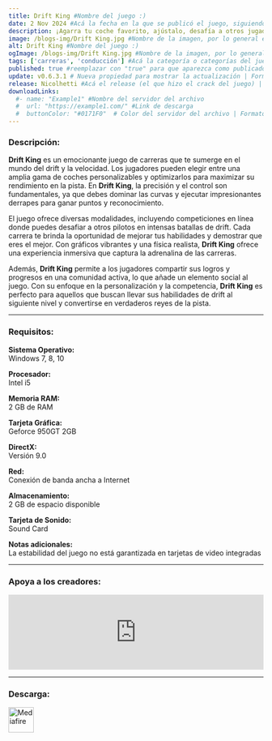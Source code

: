 ```yaml
---
title: Drift King #Nombre del juego :)
date: 2 Nov 2024 #Acá la fecha en la que se publicó el juego, siguiendo este formato: Dia "30", Mes "Oct", Año "2024" = como debe quedar: 30 Oct 2024
description: ¡Agarra tu coche favorito, ajústalo, desafía a otros jugadores en batallas de drift en línea y conviértete en un REY DEL DRIFT! #Acá una mini descripción del juego
image: /blogs-img/Drift King.jpg #Nombre de la imagen, por lo general es exactamente el mismo nombre que el juego excluyendo lo ":" (Dos puntos)
alt: Drift King #Nombre del juego :)
ogImage: /blogs-img/Drift King.jpg #Nombre de la imagen, por lo general es exactamente el mismo nombre que el juego excluyendo lo ":" (Dos puntos)
tags: ['carreras', 'conducción'] #Acá la categoría o categorías del juego, si es más de una se coloca en este formato: ['categoría1', 'categoría2']
published: true #reemplazar con "true" para que aparezca como publicado
update: v0.6.3.1 # Nueva propiedad para mostrar la actualización | Formato: v1.0.0
release: Nicolhetti #Acá el release (el que hizo el crack del juego) | Formato: Nicolhetti
downloadLinks:
  #- name: "Example1" #Nombre del servidor del archivo
  #  url: "https://example1.com/" #Link de descarga
  #  buttonColor: "#0171F0"  # Color del servidor del archivo | Formato hexadecimal | MediaFire: #0171F0 | Buzzheavier: #FF6600 |
---
```


<!--En VSCode seleccionando una palabra, por ejemplo: "Drift King" y apretando Ctrl+F2 se seleccionan todas las palabras iguales-->

### Descripción:
**Drift King** es un emocionante juego de carreras que te sumerge en el mundo del drift y la velocidad. Los jugadores pueden elegir entre una amplia gama de coches personalizables y optimizarlos para maximizar su rendimiento en la pista. En **Drift King**, la precisión y el control son fundamentales, ya que debes dominar las curvas y ejecutar impresionantes derrapes para ganar puntos y reconocimiento.

El juego ofrece diversas modalidades, incluyendo competiciones en línea donde puedes desafiar a otros pilotos en intensas batallas de drift. Cada carrera te brinda la oportunidad de mejorar tus habilidades y demostrar que eres el mejor. Con gráficos vibrantes y una física realista, **Drift King** ofrece una experiencia inmersiva que captura la adrenalina de las carreras.

Además, **Drift King** permite a los jugadores compartir sus logros y progresos en una comunidad activa, lo que añade un elemento social al juego. Con su enfoque en la personalización y la competencia, **Drift King** es perfecto para aquellos que buscan llevar sus habilidades de drift al siguiente nivel y convertirse en verdaderos reyes de la pista.

<!--Prompt para Chat-GPT: Hazme una descripción para el juego "Drift King" y cada que menciones "Drift King" ponlo en negrita -->

---

### Requisitos:
**Sistema Operativo:**  
Windows 7, 8, 10

**Procesador:**  
Intel i5

**Memoria RAM:**  
2 GB de RAM

**Tarjeta Gráfica:**  
Geforce 950GT 2GB

**DirectX:**  
Versión 9.0

**Red:**  
Conexión de banda ancha a Internet

**Almacenamiento:**  
2 GB de espacio disponible

**Tarjeta de Sonido:**  
Sound Card

**Notas adicionales:**  
La estabilidad del juego no está garantizada en tarjetas de video integradas
<!--Si falta o sobra un requisito se quita o se agrega manteniendo el mismo formato-->

---

### Apoya a los creadores:
<iframe src="https://store.steampowered.com/widget/1469690/" frameborder="0" style="background-color: transparent; width: 100% !important; aspect-ratio: 646 / 190;"></iframe>

<!--Reemplazar los numeros (AppID) del juego (en este caso 2668510) por el numero (AppID) correspondiente con el juego a publicar-->
<!--El AppID se encuentra en la URL del Juego en Steam-->

---

### Descarga:

[<img src="https://gist.github.com/cxmeel/0dbc95191f239b631c3874f4ccf114e2/raw/download.svg" alt="Mediafire" height="50" />](https://www.mediafire.com/file/7dndju3hk8jw8qt/Drift_King.zip/file)

<!-- # se debe reemplazar por el link de descarga-->

<!--NOMBRE-DEL-SERVICIO se debe reemplazar por el servicio donde está subido el juego-->
